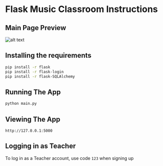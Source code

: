 # Flask Music Classroom Instructions

## Main Page Preview

![alt text](https://i.imgur.com/QUy9lLu.png)

## Installing the requirements

```bash
pip install -r flask
pip install -r flask-login
pip install -r flask-SQLAlchemy
```

## Running The App

```bash
python main.py
```

## Viewing The App

`http://127.0.0.1:5000`

## Logging in as Teacher

To log in as a Teacher account, use code `123` when signing up
